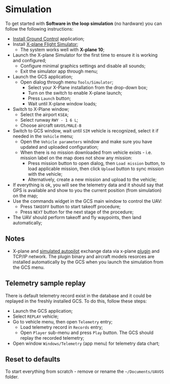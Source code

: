 ---
---

# Simulation

To get started with **Software in the loop simulation** (no hardware) you can follow the following instructions:

- [Install Ground Control](install) application;
- Install [X-plane Flight Simulator](http://www.x-plane.com/);
  - The system works well with **X-plane 10**;
- Launch the X-plane Simulator for the first time to ensure it is working and configured;
  - Configure minimal graphics settings and disable all sounds;
  - Exit the simulator app through menu;
- Launch the GCS application;
  - Open dialog through menu `Tools/Simulator`;
    - Select your X-Plane installation from the drop-down box;
    - Turn on the switch to enable X-plane launch;
    - Press `Launch` button;
    - Wait until X-plane window loads;
- Switch to X-Plane window;
  - Select the airport `KSEA`;
  - Select runway `RWY - 1 6 L`;
  - Choose aircraft `UAVOS/MALE-B`
- Switch to GCS window, wait until `SIM` vehicle is recognized, select it if needed in the `Vehicle` menu;
  - Open the `Vehicle parameters` window and make sure you have updated and uploaded configuration;
  - When there is no mission downloaded from vehicle exists - i.e. mission label on the map does not show any mission:
    - Press mission button to open dialog, then `Load mission` button, to load applicable mission, then click `Upload` button to sync mission with the vehicle;
    - Alternatively, create a new mission and upload to the vehicle;
- If everything is ok, you will see the telemetry data and it should say that GPS is available and show to you the current position (from simulation) on the map;
- Use the commands widget in the GCS main window to control the UAV:
  - Press `TAKEOFF` button to start takeoff procedure;
  - Press `NEXT` button for the next stage of the procedure;
- The UAV should perform takeoff and fly waypoints, then land automatically;

## Notes

- X-plane and [simulated autopilot](/hw/sim) exchange data via x-plane [plugin](https://github.com/uavos/apx-gcs/tree/main/src/Plugins/System/Simulator/xplane) and TCP/IP network. The plugin binary and aircraft models resorces are installed automatically by the GCS when you launch the simulation from the GCS menu.

## Telemetry sample replay

There is default telemetry record exist in the database and it could be replayed in the freshly installed GCS. To do this, follow these steps:

- Launch the GCS application;
- Select `REPLAY` vehicle;
- Go to vehicle menu, then open `Telemetry` entry;
  - Load telemetry record in `Records` entry;
  - Open `Player` sub-menu and press `Play` button. The GCS should replay the recorded telemetry;
- Open window `Windows/Telemetry` (app menu) for telemetry data chart;

## Reset to defaults

To start everything from scratch - remove or rename the `~/Documents/UAVOS` folder.

